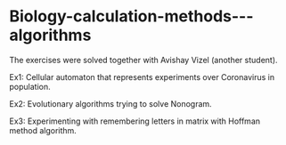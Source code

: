 # Biology-calculation-methods---algorithms
The exercises were solved together with Avishay Vizel (another student).

Ex1: Cellular automaton that represents experiments over Coronavirus in population.

Ex2: Evolutionary algorithms trying to solve Nonogram.

Ex3: Experimenting with remembering letters in matrix with Hoffman method algorithm.
